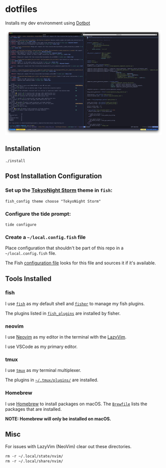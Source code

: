 <!--
SPDX-FileCopyrightText: 2023 Jerin Joy

SPDX-License-Identifier: Apache-2.0
-->

# dotfiles

Installs my dev environment using [Dotbot](https://github.com/anishathalye/dotbot)

![terminal](docs/terminal.jpg)

## Installation

```
./install
```

## Post Installation Configuration

### Set up the [TokyoNight Storm](https://github.com/folke/tokyonight.nvim) theme in `fish`:

```
fish_config theme choose "TokyoNight Storm"
```

### Configure the tide prompt:

```
tide configure
```

### Create a `~/local.config.fish` file

Place configuration that shouldn't be part of this repo in a `~/local.config.fish` file.

The Fish [configuration file](homedir_files/config/fish/config.fish) looks for this file and sources it if it's available.

## Tools Installed

### fish

I use [`fish`](https://fishshell.com) as my default shell and [`fisher`](https://github.com/jorgebucaran/fisher) to manage my fish plugins.

The plugins listed in [`fish_plugins`](homedir_files/config/fish/fish_plugins) are installed by fisher.

### neovim

I use [Neovim](https://neovim.io) as my editor in the terminal with the [LazyVim](https://www.lazyvim.org/).

I use VSCode as my primary editor.

### tmux

I use [`tmux`](https://github.com/tmux/tmux/wiki) as my terminal multiplexer.

The plugins in [`~/.tmux/plugins/`](homedir_files/tmux/plugins/) are installed.

### Homebrew

I use [Homebrew](https://brew.sh) to install packages on macOS. The [`Brewfile`](Brewfile) lists the packages that are installed.

**NOTE: Homebrew will only be installed on macOS.**

## Misc

For issues with LazyVim (NeoVim) clear out these directories.

```
rm -r ~/.local/state/nvim/
rm -r ~/.local/share/nvim/
````
